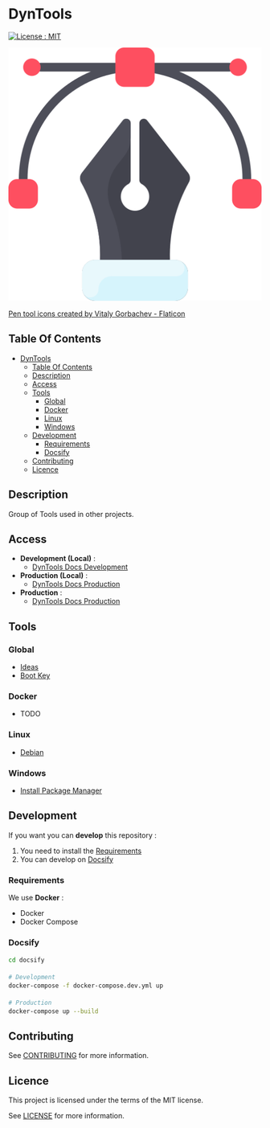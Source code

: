 # DynTools

[![License : MIT](https://img.shields.io/badge/License-MIT-yellow.svg)](https://opensource.org/licenses/MIT)

![Icon](./icon.png)

[Pen tool icons created by Vitaly Gorbachev - Flaticon](https://www.flaticon.com/free-icons/pen-tool)

## Table Of Contents

- [DynTools](#dyntools)
  - [Table Of Contents](#table-of-contents)
  - [Description](#description)
  - [Access](#access)
  - [Tools](#tools)
    - [Global](#global)
    - [Docker](#docker)
    - [Linux](#linux)
    - [Windows](#windows)
  - [Development](#development)
    - [Requirements](#requirements)
    - [Docsify](#docsify)
  - [Contributing](#contributing)
  - [Licence](#licence)

## Description

Group of Tools used in other projects.

## Access

- **Development (Local)** :
  - [DynTools Docs Development](http://localhost:6007)
- **Production (Local)** :
  - [DynTools Docs Production](http://localhost:6007)
- **Production** :
  - [DynTools Docs Production](https://progdevlab.gitlab.io/dyntools)

## Tools

### Global

- [Ideas](./docs/global/ideas.md)
- [Boot Key](./docs/global/boot.md)

### Docker

- TODO

### Linux

- [Debian](./docs/linux/debian.md)

### Windows

- [Install Package Manager](./docs/windows/install.md)

## Development

If you want you can **develop** this repository :

1) You need to install the [Requirements](#requirements)
2) You can develop on [Docsify](#docsify)

### Requirements

We use **Docker** :

- Docker
- Docker Compose

### Docsify

```bash
cd docsify

# Development
docker-compose -f docker-compose.dev.yml up

# Production
docker-compose up --build
```

## Contributing

See [CONTRIBUTING](./CONTRIBUTING.md) for more information.

## Licence

This project is licensed under the terms of the MIT license.

See [LICENSE](./LICENCE.md) for more information.
